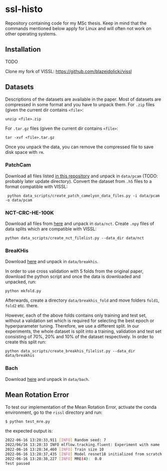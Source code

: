 # ssl-histo
Repository containing code for my MSc thesis. Keep in mind that the commands mentioned below apply for Linux and will often not work on other operating systems.
## Installation
TODO

Clone my fork of VISSL: https://github.com/blazejdolicki/vissl
## Datasets
Descriptions of the datasets are available in the paper. Most of datasets are compressed in some format and you have to unpack them.
For `.zip` files  (given the current dir contains `<file>`:
```
unzip <file>.zip
```
For `.tar.gz` files (given the current dir contains `<file>`:
```
tar -xvf <file>.tar.gz
```
Once you unpack the data, you can remove the compressed file to save disk space with `rm`.
### PatchCam
Download all files listed [in this repository](https://github.com/basveeling/pcam) and unpack in `data/pcam` (TODO: probably later update directory).
Convert the dataset from `.h5` files to a format compatible with VISSL:
```
 python data_scripts/create_patch_camelyon_data_files.py -i data/pcam -o data/pcam
```
### NCT-CRC-HE-100K
Download all files from [here](https://zenodo.org/record/1214456#.YaCjaNDMJPa) and unpack in `data/nct`.
Create `.npy` files of data splits which are compatible with VISSL:
```
python data_scripts/create_nct_filelist.py --data_dir data/nct
```
### BreaKHis
Download [here](https://web.inf.ufpr.br/vri/databases/breast-cancer-histopathological-database-breakhis/) and unpack in `data/breakhis`.

In order to use cross validation with 5 folds from the original paper, download the python script and once the data is downloaded and unpacked, run:
```
python mkfold.py
```

Afterwards, create a directory `data/breakhis_fold` and move folders `fold1`, `fold2` etc. there.

However, each of the above folds contains only training and test set, without a validation set which is required for selecting the best epoch or hyperparameter tuning. Therefore, we use a different split. In our experiments, the whole dataset is split into a training, validation and test set consisting of 70%, 20% and 10% of the dataset respectively. In order to create this split run:
```
python data_scripts/create_breakhis_filelist.py --data_dir data/breakhis
```

### Bach
Download [here](https://zenodo.org/record/3632035#.YbdBDr3MJPa) and unpack in `data/bach`.

## Mean Rotation Error
To test our implementation of the Mean Rotation Error, activate the conda environment, go to the `rissl` directory and run:
```python
$ python test_mre.py
```
the expected output is:
```bash
2022-06-16 13:28:33,911 [INFO] Random seed: 7
2022/06/16 13:28:33 INFO mlflow.tracking.fluent: Experiment with name 'test_mre' does not exist. Creating a new experiment.
2022-06-16 13:28:34,460 [INFO] Train size 10
2022-06-16 13:28:37,435 [INFO] Model resnet18 initialized from scratch.
2022-06-16 13:28:38,227 [INFO] MRE(4):  0.0
Test passed
```

